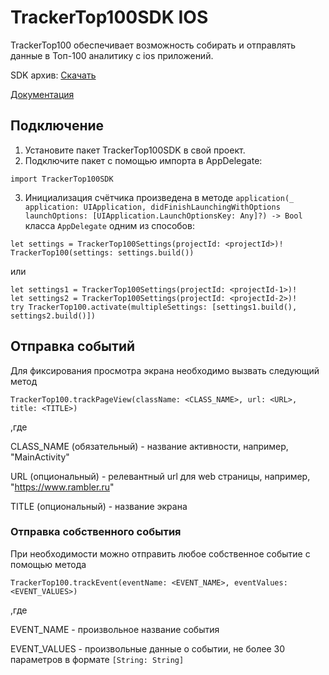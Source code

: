 # TrackerTop100SDK IOS
TrackerTop100 обеспечивает возможность собирать и отправлять данные в Топ-100 аналитику с ios приложений.

SDK архив: [Скачать](https://github.com/top-100-writer/top100-tracker-ios-sdk/releases/download/1.7.1/TrackerTop100SDK.xcframework.zip)

[Документация](https://top-100-writer.gitbook.io/top100-documentation/ios-sdk-beta)

## Подключение
1. Установите пакет TrackerTop100SDK в свой проект.
2. Подключите пакет с помощью импорта в AppDelegate:
```
import TrackerTop100SDK
``` 
3. Инициализация счётчика произведена в методе `application(_ application: UIApplication, didFinishLaunchingWithOptions launchOptions: [UIApplication.LaunchOptionsKey: Any]?) -> Bool` класса `AppDelegate` одним из способов:
```
let settings = TrackerTop100Settings(projectId: <projectId>)!
TrackerTop100(settings: settings.build())
```
или
```
let settings1 = TrackerTop100Settings(projectId: <projectId-1>)!
let settings2 = TrackerTop100Settings(projectId: <projectId-2>)!
try TrackerTop100.activate(multipleSettings: [settings1.build(), settings2.build()])
```

## Отправка событий
Для фиксирования просмотра экрана необходимо вызвать следующий метод
```
TrackerTop100.trackPageView(className: <CLASS_NAME>, url: <URL>, title: <TITLE>)
```
,где 

CLASS_NAME (обязательный) - название активности, например, "MainActivity"

URL (опциональный) - релевантный url для web страницы, например, "https://www.rambler.ru"

TITLE (опциональный) - название экрана

### Отправка собственного события
При необходимости можно отправить любое собственное событие с помощью метода
```
TrackerTop100.trackEvent(eventName: <EVENT_NAME>, eventValues: <EVENT_VALUES>)
```
,где

EVENT_NAME - произвольное название события

EVENT_VALUES - произвольные данные о событии, не более 30 параметров в формате `[String: String]`
